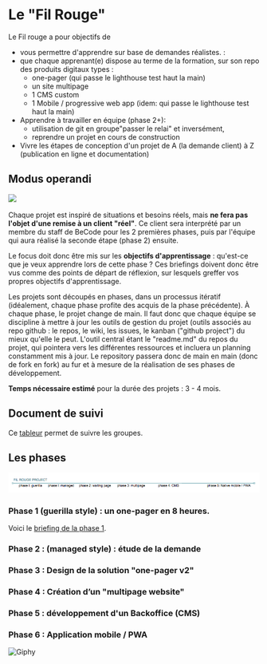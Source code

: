 # Le "Fil Rouge"

Le Fil rouge a pour objectifs de 

- vous permettre d'apprendre sur base de demandes réalistes.  :
- que chaque apprenant(e) dispose au terme de la formation, sur son repo des produits digitaux types :
  - one-pager (qui passe le lighthouse test haut la main)
  - un site multipage
  - 1 CMS custom
  - 1 Mobile / progressive web app (idem: qui passe le lighthouse test haut la main)
- Apprendre à travailler en équipe (phase 2+):
  - utilisation de git en groupe"passer le relai" et inversément, 
  - reprendre un projet en cours de construction
- Vivre les étapes de conception d'un projet de A (la demande client) à Z (publication en ligne et documentation)

## Modus operandi

![](assets/relay.gif)

Chaque projet est inspiré de situations et besoins réels, mais **ne fera pas l'objet d'une remise à un client "réel"**. Ce client sera interprété par un membre du staff de BeCode pour les 2 premières phases, puis par l'équipe qui aura réalisé la seconde étape (phase 2) ensuite.

Le focus doit donc être mis sur les **objectifs d'apprentissage** : qu'est-ce que je veux apprendre lors de cette phase ? Ces briefings doivent donc être vus comme des points de départ de réflexion, sur lesquels greffer vos propres objectifs d'apprentissage.

Les projets sont découpés en phases, dans un processus itératif (idéalement, chaque phase profite des acquis de la phase précédente). À chaque phase, le projet change de main. Il faut donc que chaque équipe se discipline à mettre à jour les outils de gestion du projet (outils associés au repo github : le repos, le wiki, les issues, le kanban ("github project") du mieux qu'elle le peut. L'outil central étant le "readme.md" du repos du projet, qui pointera vers les différentes ressources et incluera un planning constamment mis à jour. Le repository passera donc de main en main (donc de fork en fork) au fur et à mesure de la réalisation de ses phases de développement.

**Temps nécessaire estimé** pour la durée des projets : 3 - 4 mois.

## Document de suivi
Ce [tableur](https://docs.google.com/spreadsheets/d/e/2PACX-1vTq7Kn5_MqXtTe2ymg3QSPdJ5kyh02BrMXqQ1AkOOrgcfSH1Ok-pJcAaxAqp3dJ-kJQUKf58gYgFEp-/pubhtml) permet de suivre les groupes.

## Les phases

[![Fil Rouge : timeline](./filrouge-timeline.png)](https://docs.google.com/drawings/d/1kKAMz1jTaK0-8Glg136j3T1C3kCKaq-gFEju1FxsVCs/edit)

### Phase 1 (guerilla style) : un one-pager en 8 heures.
Voici le [briefing de la phase 1](phase-1.md).
### Phase 2 : (managed style) : étude de la demande
### Phase 3 : Design de la solution "one-pager v2"
### Phase 4 : Création d’un "multipage website"
### Phase 5 : développement d'un Backoffice (CMS)
### Phase 6 : Application mobile / PWA

![Giphy](https://media0.giphy.com/media/3o751XEshooVby9y7e/giphy.gif?cid=348844935a58c2f9325a41615952d0b5)

